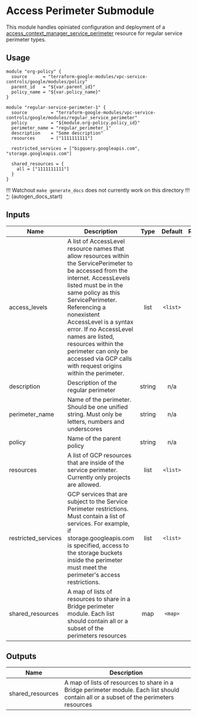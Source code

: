 # Access Perimeter Submodule

This module handles opiniated configuration and deployment of a [access_context_manager_service_perimeter](https://www.terraform.io/docs/providers/google/r/access_context_manager_service_perimeter.html) resource for regular service perimeter types.

## Usage 
```hcl
module "org-policy" {
  source      = "terraform-google-modules/vpc-service-controls/google/modules/policy"
  parent_id   = "${var.parent_id}"
  policy_name = "${var.policy_name}"
}

module "regular-service-perimeter-1" {
  source         = "terraform-google-modules/vpc-service-controls/google/modules/regular_service_perimeter"
  policy         = "${module.org-policy.policy_id}"
  perimeter_name = "regular_perimeter_1"
  description    = "Some description"
  resources      = ["1111111111"]

  restricted_services = ["bigquery.googleapis.com", "storage.googleapis.com"]

  shared_resources = {
    all = ["1111111111"]
  }
}
```

!!! Watchout `make generate_docs` does not currently work on this directory !!!
[^]: (autogen_docs_start)

## Inputs

| Name | Description | Type | Default | Required |
|------|-------------|:----:|:-----:|:-----:|
| access\_levels | A list of AccessLevel resource names that allow resources within the ServicePerimeter to be accessed from the internet. AccessLevels listed must be in the same policy as this ServicePerimeter. Referencing a nonexistent AccessLevel is a syntax error. If no AccessLevel names are listed, resources within the perimeter can only be accessed via GCP calls with request origins within the perimeter. | list | `<list>` | no |
| description | Description of the regular perimeter | string | n/a | yes |
| perimeter\_name | Name of the perimeter. Should be one unified string. Must only be letters, numbers and underscores | string | n/a | yes |
| policy | Name of the parent policy | string | n/a | yes |
| resources | A list of GCP resources that are inside of the service perimeter. Currently only projects are allowed. | list | `<list>` | no |
| restricted\_services | GCP services that are subject to the Service Perimeter restrictions. Must contain a list of services. For example, if storage.googleapis.com is specified, access to the storage buckets inside the perimeter must meet the perimeter's access restrictions. | list | `<list>` | no |
| shared\_resources | A map of lists of resources to share in a Bridge perimeter module. Each list should contain all or a subset of the perimeters resources | map | `<map>` | no |

## Outputs

| Name | Description |
|------|-------------|
| shared\_resources | A map of lists of resources to share in a Bridge perimeter module. Each list should contain all or a subset of the perimeters resources |


[^]: (autogen_docs_end)
